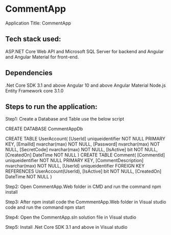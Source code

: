 # CommentApp
Application Title: CommentApp

Tech stack used:
-------------------
ASP.NET Core Web API and Microsoft SQL Server for backend and Angular and Angular Material for front-end.

Dependencies
------------------
.Net Core SDK 3.1 and above
Angular 10 and above
Angular Material
Node.js 
Entity Framework core 3.1.0


Steps to run the application:
--------------------------------
Step1: Create a Database and Table use the below script
       
CREATE DATABASE CommentAppDb

CREATE TABLE UserAccount(
  [UserId] uniqueidentifier NOT NULL PRIMARY KEY,
  [EmailId] nvarchar(max) NOT NULL,
  [Password] nvarchar(max) NOT NULL,
  [SecretCode] nvarchar(max) NOT NULL,
  [IsActive] bit NOT NULL,
  [CreatedOn] DateTime NOT NULL
)
CREATE TABLE Comment(
  [CommentId] uniqueidentifier NOT NULL PRIMARY KEY,
  [CommentDescription] nvarchar(max) NOT NULL,
  [UserId] uniqueidentifier FOREIGN KEY REFERENCES UserAccount(UserId),
  [IsActive] bit NOT NULL,
  [CreatedOn] DateTime NOT NULL
)

Step2: Open CommentApp.Web folder in CMD and run the command npm install

Step3: After npm install code the CommmentApp.Web folder in Visual studio code and run the command npm start

Step4: Open the CommentApp.sln solution file in Visual studio

Step5: Install .Net Core SDK 3.1 and above in Visual studio
